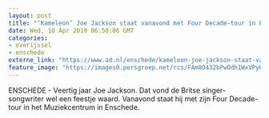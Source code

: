 ```yaml
---
layout: post
title: "‘Kameleon’ Joe Jackson staat vanavond met Four Decade-tour in Enschede"
date: Wed, 10 Apr 2019 06:50:06 GMT
categories: 
- overijssel 
- enschede 
externe_link: "https://www.ad.nl/enschede/kameleon-joe-jackson-staat-vanavond-met-four-decade-tour-in-enschede~ae6db4bd/"
feature_image: "https://images0.persgroep.net/rcs/FAm8O432bPwOdhIWxVPyH4pWX-k/diocontent/61732709/_fitwidth/400/?appId=21791a8992982cd8da851550a453bd7f&quality=0.7"
---
```


ENSCHEDE - Veertig jaar Joe Jackson. Dat vond de Britse singer-songwriter wel een feestje waard. Vanavond staat hij met zijn Four Decade-tour in het Muziekcentrum in Enschede.
